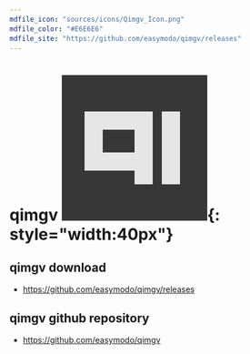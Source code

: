```yaml
---
mdfile_icon: "sources/icons/Qimgv_Icon.png"
mdfile_color: "#E6E6E6"
mdfile_site: "https://github.com/easymodo/qimgv/releases"
---
```


# qimgv ![](../sources/icons/Qimgv_Icon.png){: style="width:40px"}


## qimgv download

- https://github.com/easymodo/qimgv/releases


## qimgv github repository

- https://github.com/easymodo/qimgv
